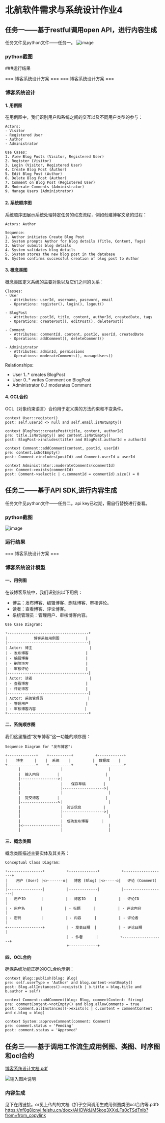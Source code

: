 # 北航软件需求与系统设计作业4

## 任务一——基于restful调用open API，进行内容生成
任务文件见python文件——任务一。
![image](https://github.com/user-attachments/assets/8c36db7b-8a6d-4373-91e8-d132d178b3a3)
### python截图
###运行结果

 
=== 博客系统设计方案 ===
=== 博客系统设计方案 ===
### 博客系统设计

#### 1. 用例图

在用例图中，我们识别用户和系统之间的交互以及不同用户类型的参与：

```
Actors:
- Visitor
- Registered User
- Author
- Administrator

Use Cases:
1. View Blog Posts (Visitor, Registered User)
2. Register (Visitor)
3. Login (Visitor, Registered User)
4. Create Blog Post (Author)
5. Edit Blog Post (Author)
6. Delete Blog Post (Author)
7. Comment on Blog Post (Registered User)
8. Moderate Comments (Administrator)
9. Manage Users (Administrator)
```

#### 2. 系统顺序图

系统顺序图展示系统处理特定任务的动态流程，例如创建博客文章的过程：

```
Actors: Author

Sequence:
1. Author initiates Create Blog Post
2. System prompts Author for blog details (Title, Content, Tags)
3. Author submits blog details
4. System validates blog details
5. System stores the new blog post in the database
6. System confirms successful creation of blog post to Author
```

#### 3. 概念类图

概念类图定义系统的主要对象以及它们之间的关系：

```
Classes:
- User
  - Attributes: userId, username, password, email
  - Operations: register(), login(), logout()

- BlogPost
  - Attributes: postId, title, content, authorId, createdDate, tags
  - Operations: createPost(), editPost(), deletePost()

- Comment
  - Attributes: commentId, content, postId, userId, createdDate
  - Operations: addComment(), deleteComment()

- Administrator
  - Attributes: adminId, permissions
  - Operations: moderateComments(), manageUsers()
```

Relationships:
- User 1..* creates BlogPost
- User 0..* writes Comment on BlogPost
- Administrator 0..1 moderates Comment

#### 4. OCL合约

OCL（对象约束语言）合约用于定义类的方法约束和不变条件。

```
context User::register()
post: self.userId <> null and self.email.isNotEmpty()

context BlogPost::createPost(title, content, authorId)
pre: title.isNotEmpty() and content.isNotEmpty()
post: BlogPost->includes(title) and BlogPost.authorId = authorId

context Comment::addComment(content, postId, userId)
pre: content.isNotEmpty()
post: Comment->includes(postId) and Comment.userId = userId

context Administrator::moderateComments(commentId)
pre: Comment->exists(commentId)
post: Comment->select(c | c.commentId = commentId).size() = 0
```


## 任务二——基于API SDK,进行内容生成
任务文件见python文件——任务二。api key已过期，需自行替换进行查看。
### python截图
![image](https://github.com/user-attachments/assets/c9a9204e-f7cd-45d4-8f9d-05b8c381943d)

### 运行结果
=== 博客系统设计方案 ===
### 博客系统设计模型

#### 一、用例图

在该博客系统中，我们识别出以下用例：

- 博主：发布博客、编辑博客、删除博客、审核评论。
- 读者：查看博客、评论博客。
- 系统管理员：管理用户、审核博客内容。

```
Use Case Diagram:

+-------------------------------------+
|            博客系统用例图            |
|-------------------------------------|
| Actor: 博主                          |
| - 发布博客                          |
| - 编辑博客                          |
| - 删除博客                          |
| - 审核评论                          |
|-------------------------------------|
| Actor: 读者                          |
| - 查看博客                          |
| - 评论博客                          |
|-------------------------------------|
| Actor: 系统管理员                    |
| - 管理用户                          |
| - 审核博客内容                      |
+-------------------------------------+
```

#### 二、系统顺序图

我们这里描述“发布博客”这一功能的顺序图：

```
Sequence Diagram for "发布博客":

+-------------+    +----------+          +------------+
|    博主     |    |  系统    |          |  数据库    |
+-------------+    +----------+          +------------+
      |                  |                     |
      |  输入内容        |                     |
      |----------------->|                     |
      |                  |    保存草稿        |
      |                  |------------------->|
      |                  |                     |
      |  提交博客        |                     |
      |----------------->|                     |
      |                  |  验证信息          |
      |                  |------------------->|
      |                  |                     |
      |                  |  成功发布博客      |
      |<-----------------|                     |
      |                  |                     |
```

#### 三、概念类图

概念类图描述主要实体及其关系：

```
Conceptual Class Diagram:

+----------------+          +-------------+          +-------------------+
|    用户 (User) |<>-------o|   博客 (Blog) |<>-----o|   评论 (Comment)   |
|----------------|          |-------------|          |-------------------|
| - 用户ID       |          | - 博客ID    |          | - 评论ID          |
| - 用户名       |          | - 标题      |          | - 评论内容        |
| - 密码         |          | - 内容      |          | - 评论者          |
+----------------+          | - 发表日期  |          | - 评论日期        |
                            | - 作者      |          +-------------------+
                            +-------------+
```

#### 四、OCL合约

确保系统功能正确的OCL合约示例：

```ocl
context Blog::publish(blog: Blog)
pre: self.userType = 'Author' and blog.content->notEmpty()
post: Blog.allInstances()->exists(b | b.title = blog.title and b.author = self)

context Comment::addComment(blog: Blog, commentContent: String)
pre: commentContent->notEmpty() and blog.allowComments = true
post: Comment.allInstances()->exists(c | c.content = commentContent and c.blog = blog)

context System::approveComment(comment: Comment)
pre: comment.status = 'Pending'
post: comment.status = 'Approved'
```


## 任务三——基于调用工作流生成用例图、类图、时序图和ocl合约
[博客系统设计文档.pdf](https://github.com/user-attachments/files/20907846/default.pdf)

![输入图片说明](%E4%B8%9A%E5%8A%A1%E9%80%BB%E8%BE%91.png)
### 内容生成
见下在线链接。or见上传的的文档《扣子空间调用生成用例图类图ocl合约等.pdf》
https://nf0g8icnyi.feishu.cn/docx/AHDWdJM5koq3XXxLFs0cTSdTnlb?from=from_copylink
